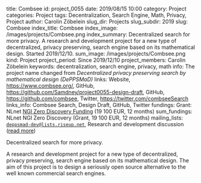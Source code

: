 title:      						Combsee
id:                 				project_0055
date:       						2019/08/15 10:00
category:		    				Project
categories:		    				Project
tags:       						Decentralization, Search Engine, Math, Privacy, Project
author:     						Carolin Zöbelein
slug_dir:           				Projects
slug_subdir:        				2019
slug:       						Combsee
index_title:						Combsee
index_image:        				/images/projects/Combsee.png
index_summary:						Decentralized search for more privacy. A research and development project for a new type of decentralized, privacy preserving, search engine based on its mathematical design. Started 2019/12/10.
sum_image:							/images/projects/Combsee.png
kind:               				Project
project_period:     				Since 2019/12/10
project_members:    				Carolin Zöbelein
keywords:           				decentralization, search engine, privacy, math
info:                               The project name changed from <i>Decentralized privacy preserving search by mathematical design (DePPSMaD)</i>
links:              				Website, https://www.combsee.org/, GitHub, https://github.com/Samdney/project0055-design-draft, GitHub, https://github.com/combsee, Twitter, https://twitter.com/combseeSearch
links_info:         				Combsee Search, Design Draft, GitHub, Twitter
fundings:							Grant: NLnet <a href="/Funding/2019/NGI-Zero-Search-and-Discovery-Fund.html" title="NLnet NGI Zero Discovery">NGI Zero Discovery Funding</a> (19 100 EUR, 12 months)
sum_fundings:						NLnet NGI Zero Discovery (Grant, 19 100 EUR, 12 months)
mailing_lists:						<code>deppsmad-dev@lists.riseup.net</code>, Research and development discussion (<a href="/mailinglists.html#list-deppsmad-dev" title="Read more about the mailing list">read more</a>)

Decentralized search for more privacy.

A research and development project for a new type of decentralized, privacy preserving, search engine based on its mathematical design.
The aim of this project is to design a seriously open source alternative to the well known commercial search engines.
